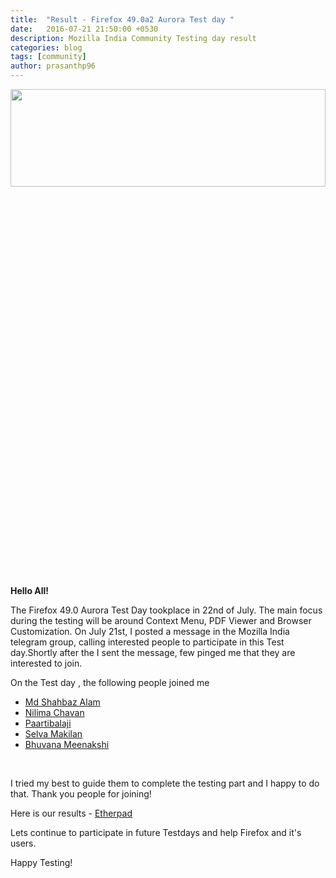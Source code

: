 ```yaml
---
title:  "Result - Firefox 49.0a2 Aurora Test day "
date:   2016-07-21 21:50:00 +0530
description: Mozilla India Community Testing day result
categories: blog
tags: [community]
author: prasanthp96
---
```


<img height="20%" width="100%" src="https://pbs.twimg.com/media/ChI8q4UU8AAcw9t.jpg">

**Hello All!**

<p>The Firefox 49.0 Aurora Test Day tookplace in 22nd of July. The main focus during the testing will be around Context Menu, PDF Viewer and Browser Customization. On July 21st, I posted a message in the Mozilla India telegram group, calling interested people to participate in this Test day.Shortly after the I sent the message, few pinged me that they are interested to join.</p>
<p>On the Test day , the following people joined me</p>
<ul>
	<li><a href="https://twitter.com/simu17feb">Md Shahbaz Alam</a></li>
	<li><a href="https://twitter.com/NilimaC04">Nilima Chavan</a></li>
	<li><a href="https://twitter.com/paarilovely">Paartibalaji</a></li>
	<li><a href="https://twitter.com/selva_makilan">Selva Makilan</a></li>
	<li><a href="https://twitter.com/bhuvanakotees1">Bhuvana Meenakshi</a></li>
</ul>
<br>
<p> I tried my best to guide them to complete the testing part and I happy to do that. Thank you people for joining!</p>
<p> Here is our results - <a href="https://public.etherpad-mozilla.org/p/MozillaIndiaQA-testday-20160722">Etherpad</a><p>Lets continue to participate in future Testdays and help Firefox and it's users.</p>
<p>Happy Testing!</p>
